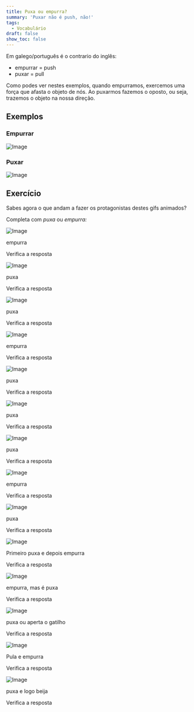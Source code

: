 ```yaml
---
title: Puxa ou empurra?
summary: 'Puxar não é push, não!'
tags:
  - Vocabulário
draft: false
show_toc: false
---
```

Em galego/português é o contrario do inglês: 
- empurrar = push
- puxar = pull

Como podes ver nestes exemplos, quando empurramos, exercemos uma força que afasta o objeto de nós. Ao puxarmos fazemos o oposto, ou seja, trazemos o objeto na nossa direção.

## Exemplos

### Empurrar

![Image](https://media0.giphy.com/media/v1.Y2lkPTc5MGI3NjExeHVyc2J3dHU2c2t0MXJvMHA4MGV3dmFhanA4ejhxMnp2amsydWtwayZlcD12MV9pbnRlcm5hbF9naWZfYnlfaWQmY3Q9Zw/3o72FgwyBxqGxxrsRy/giphy.gif)

### Puxar

![Image](https://media3.giphy.com/media/v1.Y2lkPTc5MGI3NjExb252aXBxMGxmYWZqeW5xZGJwNmxla3F6ZGl4eTFwY3I1Y3pkbWM3NiZlcD12MV9pbnRlcm5hbF9naWZfYnlfaWQmY3Q9Zw/Xow09gNMOchH7Nw6Kp/giphy.gif)

## Exercício

Sabes agora o que andam a fazer os protagonistas destes gifs animados?

Completa com *puxa* ou *empurra:*

![Image](https://media2.giphy.com/media/v1.Y2lkPTc5MGI3NjExdDJkODI4aGpyMTVjanRxd2p6OXcwYnd6aGhjNjUyaTFtaXQ5OG5vZCZlcD12MV9pbnRlcm5hbF9naWZfYnlfaWQmY3Q9Zw/sCTGg6PRu55TlkMd81/giphy.gif)

<e-answer>empurra</e-answer>

<e-validate>Verifica a resposta</e-validate>

![Image](https://media2.giphy.com/media/v1.Y2lkPTc5MGI3NjExcm14dWNiZzV3NDBxdnVyZDdzYnBzZXJ3NWI4aTNiaGY4ZGplNHhiNyZlcD12MV9pbnRlcm5hbF9naWZfYnlfaWQmY3Q9Zw/lQaVvVtrCLqHmuBSkO/giphy.gif)

<e-answer>puxa</e-answer>

<e-validate>Verifica a resposta</e-validate>

![Image](https://media4.giphy.com/media/v1.Y2lkPTc5MGI3NjExY3I1Z2M4ZTlsdjNxbmx2NDl6Zm14YTh0c3BvMmV4YXF3dWo4aDIxeiZlcD12MV9pbnRlcm5hbF9naWZfYnlfaWQmY3Q9Zw/k0O1ORP659yOO2dQQC/giphy.gif)

<e-answer>puxa</e-answer>

<e-validate>Verifica a resposta</e-validate>

![Image](https://media3.giphy.com/media/v1.Y2lkPTc5MGI3NjExcmNjOWYxeHI3Nml3ZjB3MzBseHRmYnNwNnM0OWd4ajgzY2o3eGFndSZlcD12MV9pbnRlcm5hbF9naWZfYnlfaWQmY3Q9Zw/jUfXhq87qFMn4al66c/giphy.gif)

<e-answer>empurra</e-answer>

<e-validate>Verifica a resposta</e-validate>

![Image](https://media2.giphy.com/media/v1.Y2lkPTc5MGI3NjExa2IzaGsxY2V2a2QyZmZ4ZXRiM2sza3d6eXNnMzg4czBtMnJka2hkYSZlcD12MV9pbnRlcm5hbF9naWZfYnlfaWQmY3Q9Zw/hTxpseKS3iSTsXbnmT/giphy.gif)

<e-answer>puxa</e-answer>

<e-validate>Verifica a resposta</e-validate>

![Image](https://media1.giphy.com/media/v1.Y2lkPTc5MGI3NjExMnJmY2V3MjJ5bW4zN3Fib2E3enp5MjA0cG5nbzVlZnFsMXFiYzNtdiZlcD12MV9pbnRlcm5hbF9naWZfYnlfaWQmY3Q9Zw/3o6Zt2aRZ4jobek6ze/giphy.gif)

<e-answer>puxa</e-answer>

<e-validate>Verifica a resposta</e-validate>

![Image](https://media2.giphy.com/media/v1.Y2lkPTc5MGI3NjExdGVsbTRobHdyOGR0NjF4cXVsbXYwaHI0NXh2eDBmczNzbnpuNHVnMSZlcD12MV9pbnRlcm5hbF9naWZfYnlfaWQmY3Q9Zw/l0COI2BgqexLBeZs4/giphy.gif)

<e-answer>puxa</e-answer>

<e-validate>Verifica a resposta</e-validate>

![Image](https://media2.giphy.com/media/v1.Y2lkPTc5MGI3NjExZmdoa3JmazNqOHZtNDEyNHRob2ljcmY2M2c2aHNsM2Z6YnRwa2c3ZiZlcD12MV9pbnRlcm5hbF9naWZfYnlfaWQmY3Q9Zw/eIInxK0dCLLJtkBibR/giphy.gif)

<e-answer>empurra</e-answer>

<e-validate>Verifica a resposta</e-validate>

![Image](https://media3.giphy.com/media/v1.Y2lkPTc5MGI3NjExejJqaXZsdGVwZzF4aWd0Z2EwZ3phNWIyM3Jzd3B3aHFmYmV2cWRtciZlcD12MV9pbnRlcm5hbF9naWZfYnlfaWQmY3Q9Zw/1dKU890cjOIfop2Tgb/giphy.gif)

<e-answer>puxa</e-answer>

<e-validate>Verifica a resposta</e-validate>

![Image](https://media3.giphy.com/media/v1.Y2lkPTc5MGI3NjExMHo0Ynlhc3k3NHE4YTJ1NmxibnBuOHNhcjA0M2EyMXRmZDRmcG1ueCZlcD12MV9pbnRlcm5hbF9naWZfYnlfaWQmY3Q9Zw/knLN7fwiQKtmE/giphy.gif)

Primeiro <e-answer>puxa</e-answer> e depois <e-answer>empurra</e-answer>

<e-validate>Verifica a resposta</e-validate>

![Image](https://media4.giphy.com/media/v1.Y2lkPTc5MGI3NjExczZrdzFnZmY5OWJ6bnRocjV3cjl6YjVodjcwenhveTRtOTJtYmx3ZiZlcD12MV9pbnRlcm5hbF9naWZfYnlfaWQmY3Q9Zw/ACja0dtANKK2XNFMV7/giphy.gif)

<e-answer>empurra</e-answer>, mas é <e-answer>puxa</e-answer>

<e-validate>Verifica a resposta</e-validate>

![Image](https://media0.giphy.com/media/v1.Y2lkPTc5MGI3NjExeHlxdzFneHRmc2JvenVodjJwM2Q4cHJqOWx3NGprNm5pamFpcWpxciZlcD12MV9pbnRlcm5hbF9naWZfYnlfaWQmY3Q9Zw/10ZuedtImbopos/giphy.gif)

<e-answer>puxa</e-answer> ou aperta o gatilho

<e-validate>Verifica a resposta</e-validate>

![Image](https://media1.giphy.com/media/v1.Y2lkPTc5MGI3NjExcGFoeGg1bXI3ZDg1cGo4c3Roc3J6NHVnYmlnbmN4OXBzemtxZDJ1YyZlcD12MV9pbnRlcm5hbF9naWZfYnlfaWQmY3Q9Zw/GqOO8PEwZnSafhBhAT/giphy.gif)

Pula e <e-answer>empurra</e-answer>

<e-validate>Verifica a resposta</e-validate>

![Image](https://media0.giphy.com/media/v1.Y2lkPTc5MGI3NjExazB3MGZwZjNnZW90bTlzdW9pbmJvNnc5N3plZDhjZnRkdDAwMmx3MiZlcD12MV9pbnRlcm5hbF9naWZfYnlfaWQmY3Q9Zw/1K6lhNtqOgS08/giphy.gif)

<e-answer>puxa</e-answer> e logo beija

<e-validate>Verifica a resposta</e-validate>
